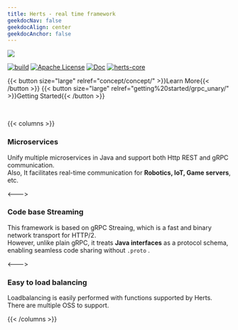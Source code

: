 ```yaml
---
title: Herts - real time framework
geekdocNav: false
geekdocAlign: center
geekdocAnchor: false
---
```


<img src="/logo_index.png" />

<!-- markdownlint-disable MD033 -->

<span class="badge-placeholder">[![build](https://github.com/herts-stack/herts/actions/workflows/build.yaml/badge.svg)](https://github.com/herts-stack/herts/actions/workflows/build.yaml)</span>
<span class="badge-placeholder">[![Apache License](https://img.shields.io/badge/license-Apatch-mediumpurple.svg?style=flat)](https://github.com/herts-stack/herts/blob/master/LICENSE)</span>
<span class="badge-placeholder">[![Doc](https://img.shields.io/badge/herts-core?logo=herts&logoColor=%23003366&label=document&color=%237fffd4&link=https%3A%2F%2Fherts-framework.herts-stack.org%2F
)](https://framework.hertsstack.org/)</span>
<span class="badge-placeholder">[![herts-core](https://img.shields.io/maven-metadata/v.svg?label=maven-central&metadataUrl=https%3A%2F%2Frepo1.maven.org%2Fmaven2%2Forg%2Fhertsstack%2Fherts-core%2Fmaven-metadata.xml)](https://central.sonatype.com/artifact/org.hertsstack/herts-core/1.0.0)</span>

<!-- markdownlint-restore -->

{{< button size="large" relref="concept/concept/" >}}Learn More{{< /button >}}
{{< button size="large" relref="getting%20started/grpc_unary/" >}}Getting Started{{< /button >}}

<br>

{{< columns >}}

### Microservices

Unify multiple microservices in Java and support both Http REST and gRPC communication.  
Also, It facilitates real-time communication for **Robotics, IoT, Game servers**, etc.

<--->

### Code base Streaming

This framework is based on gRPC Streaing, which is a fast and binary network transport for HTTP/2.  
However, unlike plain gRPC, it treats **Java interfaces** as a protocol schema, enabling seamless code sharing without `.proto` .

<--->

### Easy to load balancing

Loadbalancing is easily performed with functions supported by Herts.  
There are multiple OSS to support.

{{< /columns >}}
